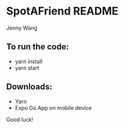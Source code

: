 # SpotAFriend README

Jenny Wang

## To run the code:

- yarn install
- yarn start

## Downloads:

- Yarn
- Expo Go App on mobile device

Good luck!
